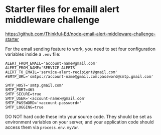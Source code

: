 Starter files for emaill alert middleware challenge
===================================================

https://github.com/Thinkful-Ed/node-email-alert-middleware-challenge-starter

For the email sending feature to work, you need to set four configuration variables inside a `.env` file:

```
ALERT_FROM_EMAIL='account-name@gmail.com'
ALERT_FROM_NAME='SERVICE ALERTS'
ALERT_TO_EMAIL='service-alert-recipient@gmail.com'
#SMTP_URL='smtps://account-name@gmail.com:password@smtp.gmail.com'

SMTP_HOST='smtp.gmail.com'
SMTP_PORT=465
SMTP_SECURE=true
SMTP_USER='<account-name>@gmail.com'
SMTP_PASSWORD='<account-password>'
SMTP_LOGGING=true
```

DO NOT hard code these into your source code. They should be set as environment
variables on your server, and your application code should access them via
`process.env.myVar`.